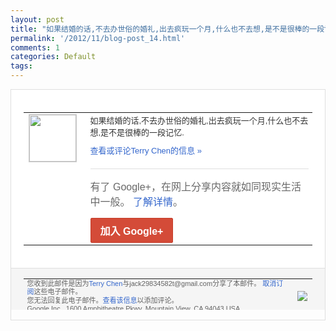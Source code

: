 ```yaml
---
layout: post
title: "如果结婚的话,不去办世俗的婚礼,出去疯玩一个月,什么也不去想,是不是很棒的一段记忆..."
permalink: '/2012/11/blog-post_14.html'
comments: 1
categories: Default
tags: 
---
```

<div style="border:solid 1px #dfdfdf;color:#686868;font:13px Arial"><div style="background-color:#fff;padding:20px;"><table cellpadding="0" cellspacing="0"><tr><td style="padding-right:15px;vertical-align:top"><a href="https://plus.google.com/_/notifications/emlink?emrecipient=110200756825219614165&amp;emid=CLDT1uyt0LMCFcpxTAodEFkAAA&amp;path=%2F108643996575278738906&amp;dt=1352961365490&amp;uob=8"><img height="75" src="https://lh3.googleusercontent.com/-KKRGTyJ5Bl0/AAAAAAAAAAI/AAAAAAAAEEY/jllxqER5dCk/s75-c-k-a/photo.jpg" style="border:solid 1px #cccccc;" width="75"/></a></td><td style="width:578px;color:#333;font:13px Arial;vertical-align:top"><div style="padding-bottom:10px">如果结婚的话,不去办世俗的婚礼,出去疯玩<wbr/>一个月,什么也不去想,是不是很棒的一段记<wbr/>忆.</div><a href="https://plus.google.com/_/notifications/emlink?emrecipient=110200756825219614165&amp;emid=CLDT1uyt0LMCFcpxTAodEFkAAA&amp;path=%2F108643996575278738906%2Fposts%2FUrhxvCZKiJM%3Fgpinv%3DAMIXal-LIH-PsaacViFxUGuKfk_dy8JfCYmTgQKx7NDmE-0Okn0Qt9mKz0nE9MActtAQsDFGuYe7ei4R690h7HNSruSp8bhhFBJeUAVfQUDWTRr5dVXhJws&amp;dt=1352961365490&amp;uob=8" style="color:#3366CC;text-decoration:none">查看或评论Terry Chen的信息 »</a><div style="margin-top:20px;border-top:solid 1px #dfdfdf"><div style="padding:15px 0;color:#686868;font:16px Arial">有了 Google+，在网上分享内容就如同现实生活中一般。 <a href="http://www.google.com/+/learnmore/" style="color:#3366CC;text-decoration:none">了解详情</a>。</div><a href="https://plus.google.com/_/notifications/emlink?emrecipient=110200756825219614165&amp;emid=CLDT1uyt0LMCFcpxTAodEFkAAA&amp;path=%2F%3Fgpinv%3DAMIXal-LIH-PsaacViFxUGuKfk_dy8JfCYmTgQKx7NDmE-0Okn0Qt9mKz0nE9MActtAQsDFGuYe7ei4R690h7HNSruSp8bhhFBJeUAVfQUDWTRr5dVXhJws&amp;dt=1352961365490&amp;uob=8" style="display:inline-block;padding:7px 15px;background-color:#d44b38; color:#fff;font-size:16px; font-weight:bold;border-radius:2px;-webkit-border-radius:2px; -moz-border-radius:2px;border:solid 1px #c43b28; white-space:nowrap;text-decoration:none">加入 Google+</a></div></td></tr></table></div><div style="border-top:solid 1px #dfdfdf;padding:0 20px; background-color:#f5f5f5"><table cellpadding="0" cellspacing="0" style="height:50px"><tbody><tr><td style="vertical-align:middle;width:100%; color:#636363;font:11px Arial; line-height:120%">您收到此邮件是因为<a href="https://plus.google.com/_/notifications/emlink?emrecipient=110200756825219614165&amp;emid=CLDT1uyt0LMCFcpxTAodEFkAAA&amp;path=%2F108643996575278738906%3Fgpinv%3DAMIXal-LIH-PsaacViFxUGuKfk_dy8JfCYmTgQKx7NDmE-0Okn0Qt9mKz0nE9MActtAQsDFGuYe7ei4R690h7HNSruSp8bhhFBJeUAVfQUDWTRr5dVXhJws&amp;dt=1352961365490&amp;uob=8" style="color:#3366CC;text-decoration:none">Terry Chen</a>与jack29834582t@gmail.com分享了本邮件。 <a href="https://plus.google.com/_/notifications/emlink?emrecipient=110200756825219614165&amp;emid=CLDT1uyt0LMCFcpxTAodEFkAAA&amp;path=%2F_%2Fnonplus%2Femailsettings%3Fgpinv%3DAMIXal-LIH-PsaacViFxUGuKfk_dy8JfCYmTgQKx7NDmE-0Okn0Qt9mKz0nE9MActtAQsDFGuYe7ei4R690h7HNSruSp8bhhFBJeUAVfQUDWTRr5dVXhJws%26est%3DADH5u8WN3Gi8gWh2odlFbmHkbBF5msGij1uZxgQnyIB99rGeox6pDSgwm77dvITpoxvDcC5QwGR3DOcD0Mxp2UN8Ll4JXssRtdQ3zvJsN-oZj-2hqR5l1k1dFfvVE1wbjK4guYdLRU-tRVKnUumfmq4c6LXU5eiT4A&amp;dt=1352961365490&amp;uob=8" style="color:#3366CC;text-decoration:none">取消订阅</a>这些电子邮件。<br/>您无法回复此电子邮件。<a href="https://plus.google.com/_/notifications/emlink?emrecipient=110200756825219614165&amp;emid=CLDT1uyt0LMCFcpxTAodEFkAAA&amp;path=%2F108643996575278738906%2Fposts%2FUrhxvCZKiJM%3Fgpinv%3DAMIXal-LIH-PsaacViFxUGuKfk_dy8JfCYmTgQKx7NDmE-0Okn0Qt9mKz0nE9MActtAQsDFGuYe7ei4R690h7HNSruSp8bhhFBJeUAVfQUDWTRr5dVXhJws&amp;dt=1352961365490&amp;uob=8" style="color:#3366CC;text-decoration:none">查看该信息</a>以添加评论。<br/>Google Inc., 1600 Amphitheatre Pkwy, Mountain View, CA 94043 USA<br/></td><td><img src="https://ssl.gstatic.com/s2/oz/images/notifications/logo/google-plus-6617a72bb36cc548861652780c9e6ff1.png"/></td></tr></tbody></table></div></div>